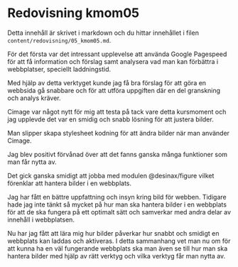 ---
---
Redovisning kmom05
=========================

Detta innehåll är skrivet i markdown och du hittar innehållet i filen `content/redovisning/05_kmom05.md`.

För det första var det intressant upplevelse att använda Google Pagespeed för att få information och förslag samt analysera vad man kan förbättra i webbplatser, speciellt laddningstid.

Med hjälp av detta verktyget kunde jag få bra förslag för att göra en webbsida gå snabbare och för att utföra uppgiften där en del granskning och analys kräver.

Cimage var något nytt för mig att testa på tack vare detta kursmoment och jag upplevde det var en smidig och snabb lösning för att justera bilder.

Man slipper skapa stylesheet kodning för att ändra bilder när man använder Cimage.

Jag blev positivt förvånad över att det fanns ganska många funktioner som man får nytta av.


Det gick ganska smidigt att jobba med modulen @desinax/figure vilket förenklar att hantera bilder i en webbplats.

Jag har fått en bättre uppfattning och insyn kring bild för webben. Tidigare hade jag inte tänkt så mycket på hur man ska hantera bilder i en webbplats för att de ska fungera på ett optimalt sätt och samverkar med andra delar av innehåll i webbplatsen.

Nu har jag fått att lära mig hur bilder påverkar hur snabbt och smidigt en webbplats kan laddas och aktiveras. I detta sammanhang vet man nu om för att kunna ha en väl fungerande webbplats ska man även se till hur man ska hantera bilder med hjälp av rätt verktyg och vilka verktyg får man nytta av.
